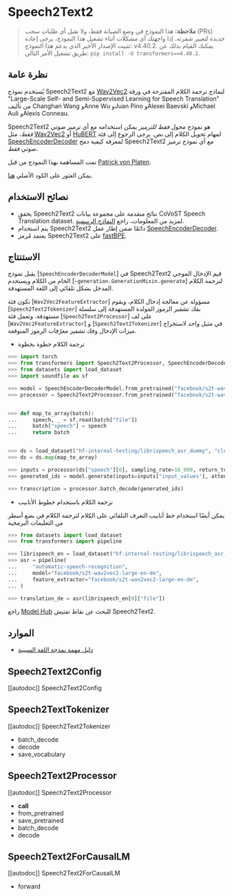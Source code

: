 # Speech2Text2

> **ملاحظة:** هذا النموذج في وضع الصيانة فقط، ولا نقبل أي طلبات سحب (PRs) جديدة لتغيير شفرته. إذا واجهتك أي مشكلات أثناء تشغيل هذا النموذج، يرجى إعادة تثبيت الإصدار الأخير الذي يدعم هذا النموذج: v4.40.2. يمكنك القيام بذلك عن طريق تشغيل الأمر التالي: `pip install -U transformers==4.40.2`.

## نظرة عامة

يُستخدم نموذج Speech2Text2 مع [Wav2Vec2](wav2vec2) لنماذج ترجمة الكلام المقترحة في ورقة "Large-Scale Self- and Semi-Supervised Learning for Speech Translation" من تأليف Changhan Wang وAnne Wu وJuan Pino وAlexei Baevski وMichael Auli وAlexis Conneau.

Speech2Text2 هو نموذج محول *فقط للترميز* يمكن استخدامه مع أي ترميز صوتي *فقط*، مثل [Wav2Vec2](wav2vec2) أو [HuBERT](hubert) لمهام تحويل الكلام إلى نص. يرجى الرجوع إلى فئة [SpeechEncoderDecoder](speech-encoder-decoder) لمعرفة كيفية دمج Speech2Text2 مع أي نموذج ترميز صوتي *فقط*.

تمت المساهمة بهذا النموذج من قبل [Patrick von Platen](https://huggingface.co/patrickvonplaten).

يمكن العثور على الكود الأصلي [هنا](https://github.com/pytorch/fairseq/blob/1f7ef9ed1e1061f8c7f88f8b94c7186834398690/fairseq/models/wav2vec/wav2vec2_asr.py#L266).

## نصائح الاستخدام

- يحقق Speech2Text2 نتائج متقدمة على مجموعة بيانات CoVoST Speech Translation dataset. لمزيد من المعلومات، راجع [النماذج الرسمية](https://huggingface.co/models?other=speech2text2).
- يتم استخدام Speech2Text2 دائمًا ضمن إطار عمل [SpeechEncoderDecoder](speech-encoder-decoder).
- يعتمد مُرمز Speech2Text2 على [fastBPE](https://github.com/glample/fastBPE).

## الاستنتاج

يقبل نموذج [`SpeechEncoderDecoderModel`] في Speech2Text2 قيم الإدخال الموجي الخام من الكلام ويستخدم [`~generation.GenerationMixin.generate`] لترجمة الكلام المدخل بشكل تلقائي إلى اللغة المستهدفة.

تكون فئة [`Wav2Vec2FeatureExtractor`] مسؤولة عن معالجة إدخال الكلام، ويقوم [`Speech2Text2Tokenizer`] بفك تشفير الرموز المولدة المستهدفة إلى سلسلة مستهدفة. وتعمل فئة [`Speech2Text2Processor`] على لف [`Wav2Vec2FeatureExtractor`] و [`Speech2Text2Tokenizer`] في مثيل واحد لاستخراج ميزات الإدخال وفك تشفير معرّفات الرموز المتوقعة.

- ترجمة الكلام خطوة بخطوة

```python
>>> import torch
>>> from transformers import Speech2Text2Processor, SpeechEncoderDecoderModel
>>> from datasets import load_dataset
>>> import soundfile as sf

>>> model = SpeechEncoderDecoderModel.from_pretrained("facebook/s2t-wav2vec2-large-en-de")
>>> processor = Speech2Text2Processor.from_pretrained("facebook/s2t-wav2vec2-large-en-de")


>>> def map_to_array(batch):
...     speech, _ = sf.read(batch["file"])
...     batch["speech"] = speech
...     return batch


>>> ds = load_dataset("hf-internal-testing/librispeech_asr_dummy", "clean", split="validation")
>>> ds = ds.map(map_to_array)

>>> inputs = processor(ds["speech"][0], sampling_rate=16_000, return_tensors="pt")
>>> generated_ids = model.generate(inputs=inputs["input_values"], attention_mask=inputs["attention_mask"])

>>> transcription = processor.batch_decode(generated_ids)
```

- ترجمة الكلام باستخدام خطوط الأنابيب

يمكن أيضًا استخدام خط أنابيب التعرف التلقائي على الكلام لترجمة الكلام في بضع أسطر من التعليمات البرمجية

```python
>>> from datasets import load_dataset
>>> from transformers import pipeline

>>> librispeech_en = load_dataset("hf-internal-testing/librispeech_asr_dummy", "clean", split="validation")
>>> asr = pipeline(
...     "automatic-speech-recognition",
...     model="facebook/s2t-wav2vec2-large-en-de",
...     feature_extractor="facebook/s2t-wav2vec2-large-en-de",
... )

>>> translation_de = asr(librispeech_en[0]["file"])
```

راجع [Model Hub](https://huggingface.co/models?filter=speech2text2) للبحث عن نقاط تفتيش Speech2Text2.

## الموارد

- [دليل مهمة نمذجة اللغة السببية](../tasks/language_modeling)

## Speech2Text2Config

[[autodoc]] Speech2Text2Config

## Speech2TextTokenizer

[[autodoc]] Speech2Text2Tokenizer

- batch_decode
- decode
- save_vocabulary

## Speech2Text2Processor

[[autodoc]] Speech2Text2Processor

- __call__
- from_pretrained
- save_pretrained
- batch_decode
- decode

## Speech2Text2ForCausalLM

[[autodoc]] Speech2Text2ForCausalLM

- forward